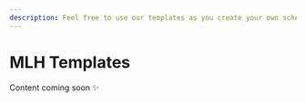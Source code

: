 ```yaml
---
description: Feel free to use our templates as you create your own schedule.
---
```


# MLH Templates

Content coming soon ✨


